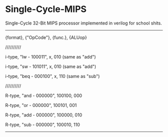 # Single-Cycle-MIPS
Single-Cycle 32-Bit MIPS processor implemented in verilog for school shits.


________________________________________________________________________________________

{format}, {"OpCode"}, {func.}, {ALUop}

//////////

i-type, "lw - 100011",  x, 010 (same as "add")

i-type, "sw - 101011",  x, 010 (same as "add")

i-type, "beq - 000100", x, 110 (same as "sub")

//////////

R-type, "and - 000000", 100100, 000

R-type, "or - 000000",  100101, 001

R-type, "add - 000000", 100000, 010

R-type, "sub - 000000", 100010, 110
________________________________________________________________________________________

